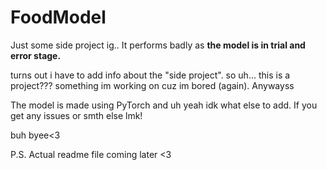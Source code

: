 # FoodModel
Just some side project ig.. It performs badly as **the model is in trial and error stage.**


turns out i have to add info about the "side project". so uh... this is a project??? something im working on cuz im bored (again). Anywayss

The model is made using PyTorch and uh yeah idk what else to add. If you get any issues or smth else lmk!

buh byee<3

P.S. Actual readme file coming later <3
